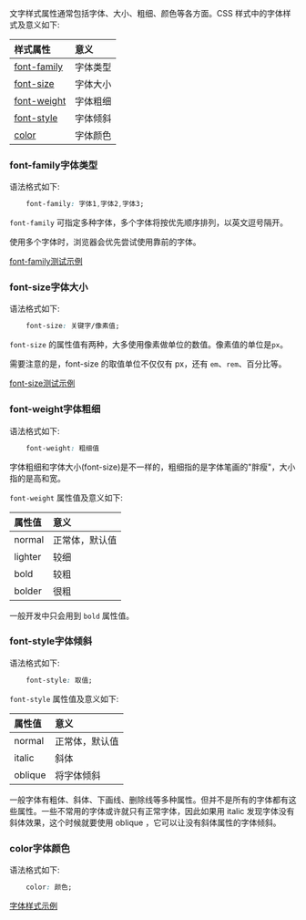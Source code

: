 
文字样式属性通常包括字体、大小、粗细、颜色等各方面。CSS 样式中的字体样式及意义如下:

| 样式属性 | 意义 |
|:--------|:-----|
| [font-family](#font-family字体类型) | 字体类型 |
| [font-size](#font-size字体大小)     | 字体大小 |
| [font-weight](#font-weight字体粗细) | 字体粗细 |
| [font-style](#font-style字体倾斜)   | 字体倾斜 |
| [color](#color字体颜色)             | 字体颜色 |


### font-family字体类型

语法格式如下:
```css
    font-family: 字体1,字体2,字体3;
```
`font-family` 可指定多种字体，多个字体将按优先顺序排列，以英文逗号隔开。

使用多个字体时，浏览器会优先尝试使用靠前的字体。

[font-family测试示例](t/01_font_family.html)


### font-size字体大小

语法格式如下:
```css
    font-size: 关键字/像素值;
```
`font-size` 的属性值有两种，大多使用像素做单位的数值。像素值的单位是`px`。

需要注意的是，font-size 的取值单位不仅仅有 px，还有 `em`、`rem`、百分比等。

[font-size测试示例](t/01_font_size.html)


### font-weight字体粗细

语法格式如下:
```css
    font-weight: 粗细值
```
字体粗细和字体大小(font-size)是不一样的，粗细指的是字体笔画的"胖瘦"，大小指的是高和宽。

`font-weight` 属性值及意义如下:

| 属性值  | 意义 |
|:-------|:-----|
| normal | 正常体，默认值 |
| lighter | 较细 |
| bold   | 较粗 |
| bolder | 很粗 |

一般开发中只会用到 `bold` 属性值。


### font-style字体倾斜

语法格式如下:
```css
    font-style: 取值;
```
`font-style` 属性值及意义如下:

| 属性值  | 意义 |
|:-------|:-----|
| normal | 正常体，默认值 |
| italic | 斜体 |
| oblique | 将字体倾斜 |

一般字体有粗体、斜体、下画线、删除线等多种属性。但并不是所有的字体都有这些属性。一些不常用的字体或许就只有正常字体，因此如果用 italic 发现字体没有斜体效果，这个时候就要使用 oblique ，它可以让没有斜体属性的字体倾斜。


### color字体颜色

语法格式如下:
```css
    color: 颜色;
```

[字体样式示例](t/01_font.html)
